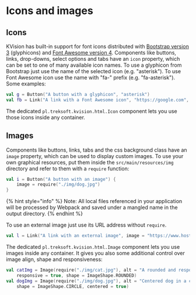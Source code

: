 # Icons and images

## Icons

KVision has built-in support for font icons distributed with [Bootstrap version 3](https://getbootstrap.com/docs/3.3/components/#glyphicons) \(glyphicons\) and [Font Awesome version 4](https://fontawesome.com/v4.7.0/icons/). Components like buttons, links, drop-downs, select options and tabs have an `icon` property, which can be set to one of many available icon names. To use a glyphicon from Bootstrap just use the name of the selected icon \(e.g. "asterisk"\). To use Font Awesome icon use the name with "fa-" prefix \(e.g. "fa-asterisk"\). Some examples:

```kotlin
val g = Button("A button with a glyphicon", "asterisk")
val fb = Link("A link with a Font Awesome icon", "https://google.com", "fa-asterisk")
```

The dedicated `pl.treksoft.kvision.html.Icon` component lets you use those icons inside any container.

## Images

Components like buttons, links, tabs and the css background class have an `image` property, which can be used to display custom images. To use your own graphical resources, put them inside the `src/main/resources/img` directory and refer to them with a `require` function:

```kotlin
val i = Button("A button with an image") {
    image = require("./img/dog.jpg")
}
```

{% hint style="info" %}
Note: All local files referenced in your application will be processed by Webpack and saved under a mangled name in the output directory.
{% endhint %}

To use an external image just use its URL address without `require`.

```kotlin
val l = Link("A link with an external image", image = "https://www.host.com/logo.png")
```

The dedicated `pl.treksoft.kvision.html.Image` component lets you use images inside any container. It gives you also some additional control over image align, shape and responsiveness:

```kotlin
val catImg = Image(require("./img/cat.jpg"), alt = "A rounded and responsive cat",
    responsive = true, shape = ImageShape.ROUNDED)
val dogImg = Image(require("./img/dog.jpg"), alt = "Centered dog in a circle",
    shape = ImageShape.CIRCLE, centered = true)
```

